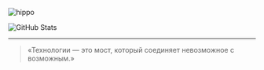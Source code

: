 ![hippo](https://media.tenor.com/TyhWL7gJwPgAAAAj/peppo-dance.gif)


![GitHub Stats](https://github-readme-stats.vercel.app/api?username=baskaev&show_icons=true&hide_title=true&count_private=true&hide=prs&theme=radical)

---

> «Технологии — это мост, который соединяет невозможное с возможным.»
